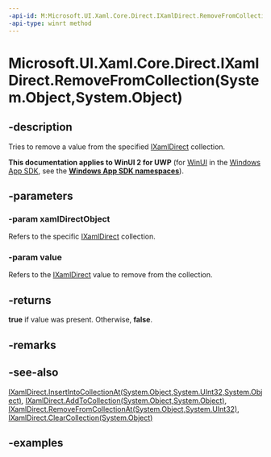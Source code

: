 ```yaml
---
-api-id: M:Microsoft.UI.Xaml.Core.Direct.IXamlDirect.RemoveFromCollection(System.Object,System.Object)
-api-type: winrt method
---
```


# Microsoft.UI.Xaml.Core.Direct.IXamlDirect.RemoveFromCollection(System.Object,System.Object)

<!--
public bool RemoveFromCollection (object xamlDirectObject, object value);
-->

## -description

Tries to remove a value from the specified [IXamlDirect](ixamldirect.md) collection.

**This documentation applies to WinUI 2 for UWP** (for [WinUI](/windows/apps/winui/winui3/) in the [Windows App SDK](/windows/apps/windows-app-sdk/), see the **[Windows App SDK namespaces](/windows/windows-app-sdk/api/winrt/)**).

## -parameters

### -param xamlDirectObject

Refers to the specific [IXamlDirect](ixamldirect.md) collection.

### -param value

Refers to the [IXamlDirect](ixamldirect.md) value to remove from the collection.

## -returns

**true** if value was present. Otherwise, **false**.

## -remarks

## -see-also

[IXamlDirect.InsertIntoCollectionAt(System.Object,System.UInt32,System.Object)](ixamldirect_insertintocollectionat_1006192088.md), [IXamlDirect.AddToCollection(System.Object,System.Object)](ixamldirect_addtocollection_1533490820.md), [IXamlDirect.RemoveFromCollectionAt(System.Object,System.UInt32)](ixamldirect_removefromcollectionat_1329285826.md), [IXamlDirect.ClearCollection(System.Object)](ixamldirect_clearcollection_1351804274.md)

## -examples
